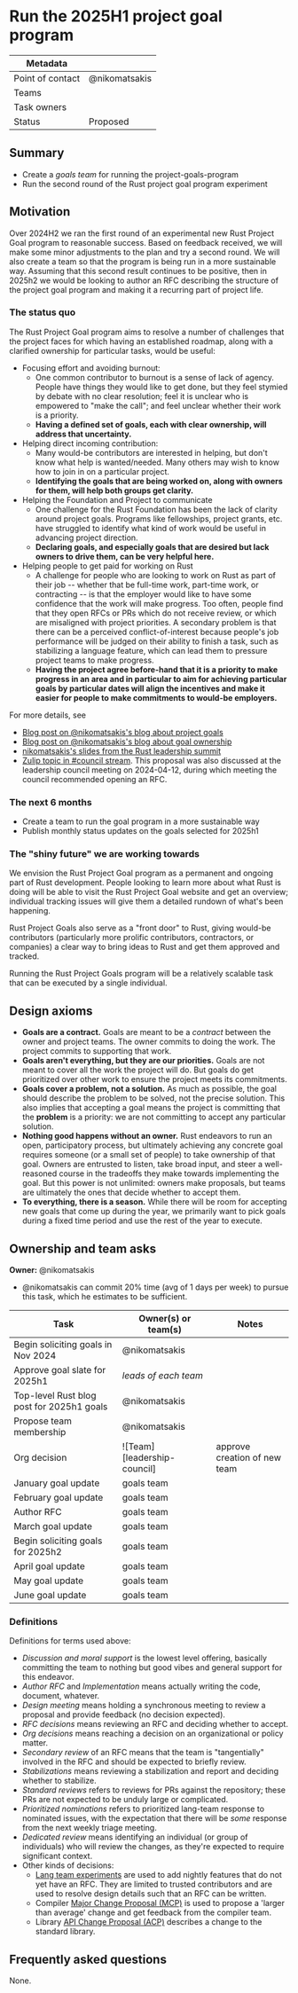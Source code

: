 # Run the 2025H1 project goal program

| Metadata         |                      |
|------------------|----------------------|
| Point of contact | @nikomatsakis        |
| Teams | <!-- TEAMS WITH ASKS --> |
| Task owners      | <!-- TASK OWNERS --> |
| Status           | Proposed             |

## Summary

* Create a *goals team* for running the project-goals-program
* Run the second round of the Rust project goal program experiment

## Motivation

Over 2024H2 we ran the first round of an experimental new Rust Project Goal program to reasonable success. Based on feedback received, we will make some minor adjustments to the plan and try a second round. We will also create a team so that the program is being run in a more sustainable way. Assuming that this second result continues to be positive, then in 2025h2 we would be looking to author an RFC describing the structure of the project goal program and making it a recurring part of project life.

### The status quo

The Rust Project Goal program aims to resolve a number of challenges that the project faces for which having an established roadmap, along with a clarified ownership for particular tasks, would be useful:

* Focusing effort and avoiding burnout:
    * One common contributor to burnout is a sense of lack of agency. People have things they would like to get done, but they feel stymied by debate with no clear resolution; feel it is unclear who is empowered to "make the call"; and feel unclear whether their work is a priority.
    * **Having a defined set of goals, each with clear ownership, will address that uncertainty.**
* Helping direct incoming contribution:
    * Many would-be contributors are interested in helping, but don't know what help is wanted/needed. Many others may wish to know how to join in on a particular project. 
    * **Identifying the goals that are being worked on, along with owners for them, will help both groups get clarity.**
* Helping the Foundation and Project to communicate
    * One challenge for the Rust Foundation has been the lack of clarity around project goals. Programs like fellowships, project grants, etc. have struggled to identify what kind of work would be useful in advancing project direction.
    * **Declaring goals, and especially goals that are desired but lack owners to drive them, can be very helpful here.**
* Helping people to get paid for working on Rust
    * A challenge for people who are looking to work on Rust as part of their job -- whether that be full-time work, part-time work, or contracting -- is that the employer would like to have some confidence that the work will make progress. Too often, people find that they open RFCs or PRs which do not receive review, or which are misaligned with project priorities. A secondary problem is that there can be a perceived conflict-of-interest because people's job performance will be judged on their ability to finish a task, such as stabilizing a language feature, which can lead them to pressure project teams to make progress.
    * **Having the project agree before-hand that it is a priority to make progress in an area and in particular to aim for achieving particular goals by particular dates will align the incentives and make it easier for people to make commitments to would-be employers.**

For more details, see

* [Blog post on @nikomatsakis's blog about project goals](https://smallcultfollowing.com/babysteps/blog/2023/11/28/project-goals/)
* [Blog post on @nikomatsakis's blog about goal ownership](https://smallcultfollowing.com/babysteps/blog/2024/04/05/ownership-in-rust/)
* [nikomatsakis's slides from the Rust leadership summit](https://github.com/nikomatsakis/team-goals-2024)
* [Zulip topic in #council stream](https://rust-lang.zulipchat.com/#narrow/stream/392734-council/topic/Project.2Fteam.20goals). This proposal was also discussed at the leadership council meeting on 2024-04-12, during which meeting the council recommended opening an RFC.

### The next 6 months

* Create a team to run the goal program in a more sustainable way
* Publish monthly status updates on the goals selected for 2025h1

### The "shiny future" we are working towards

We envision the Rust Project Goal program as a permanent and ongoing part of Rust development. People looking to learn more about what Rust is doing will be able to visit the Rust Project Goal website and get an overview; individual tracking issues will give them a detailed rundown of what's been happening.

Rust Project Goals also serve as a "front door" to Rust, giving would-be contributors (particularly more prolific contributors, contractors, or companies) a clear way to bring ideas to Rust and get them approved and tracked.

Running the Rust Project Goals program will be a relatively scalable task that can be executed by a single individual.

## Design axioms

* **Goals are a contract.** Goals are meant to be a *contract* between the owner and project teams. The owner commits to doing the work. The project commits to supporting that work. 
* **Goals aren't everything, but they are our priorities.** Goals are not meant to cover all the work the project will do. But goals do get prioritized over other work to ensure the project meets its commitments.
* **Goals cover a problem, not a solution.** As much as possible, the goal should describe the problem to be solved, not the precise solution. This also implies that accepting a goal means the project is committing that the **problem** is a priority: we are not committing to accept any particular solution.
* **Nothing good happens without an owner.** Rust endeavors to run an open, participatory process, but ultimately achieving any concrete goal requires someone (or a small set of people) to take ownership of that goal. Owners are entrusted to listen, take broad input, and steer a well-reasoned course in the tradeoffs they make towards implementing the goal. But this power is not unlimited: owners make proposals, but teams are ultimately the ones that decide whether to accept them.
* **To everything, there is a season.** While there will be room for accepting new goals that come up during the year, we primarily want to pick goals during a fixed time period and use the rest of the year to execute.

## Ownership and team asks

**Owner:** @nikomatsakis

* @nikomatsakis can commit 20% time (avg of 1 days per week) to pursue this task, which he estimates to be sufficient.

| Task                                      | Owner(s) or team(s)          | Notes                        |
|-------------------------------------------|------------------------------|------------------------------|
| Begin soliciting goals in Nov 2024        | @nikomatsakis                |                              |
| Approve goal slate for 2025h1             | *leads of each team*         |                              |
| Top-level Rust blog post for 2025h1 goals | @nikomatsakis                |                              |
| Propose team membership                   | @nikomatsakis                |                              |
| Org decision                              | ![Team] [leadership-council] | approve creation of new team |
| January goal update                       | goals team                   |                              |
| February goal update                      | goals team                   |                              |
| Author RFC                                | goals team                   |                              |
| March goal update                         | goals team                   |                              |
| Begin soliciting goals for 2025h2         | goals team                   |                              |
| April goal update                         | goals team                   |                              |
| May goal update                           | goals team                   |                              |
| June goal update                          | goals team                   |                              |

### Definitions

Definitions for terms used above:

* *Discussion and moral support* is the lowest level offering, basically committing the team to nothing but good vibes and general support for this endeavor.
* *Author RFC* and *Implementation* means actually writing the code, document, whatever.
* *Design meeting* means holding a synchronous meeting to review a proposal and provide feedback (no decision expected).
* *RFC decisions* means reviewing an RFC and deciding whether to accept.
* *Org decisions* means reaching a decision on an organizational or policy matter.
* *Secondary review* of an RFC means that the team is "tangentially" involved in the RFC and should be expected to briefly review.
* *Stabilizations* means reviewing a stabilization and report and deciding whether to stabilize.
* *Standard reviews* refers to reviews for PRs against the repository; these PRs are not expected to be unduly large or complicated.
* *Prioritized nominations* refers to prioritized lang-team response to nominated issues, with the expectation that there will be *some* response from the next weekly triage meeting.
* *Dedicated review* means identifying an individual (or group of individuals) who will review the changes, as they're expected to require significant context.
* Other kinds of decisions:
    * [Lang team experiments](https://lang-team.rust-lang.org/how_to/experiment.html) are used to add nightly features that do not yet have an RFC. They are limited to trusted contributors and are used to resolve design details such that an RFC can be written.
    * Compiler [Major Change Proposal (MCP)](https://forge.rust-lang.org/compiler/mcp.html) is used to propose a 'larger than average' change and get feedback from the compiler team.
    * Library [API Change Proposal (ACP)](https://std-dev-guide.rust-lang.org/development/feature-lifecycle.html) describes a change to the standard library.

## Frequently asked questions

None.